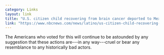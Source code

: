 ```yaml
---
category: Links
layout: link
title: "U.S. citizen child recovering from brain cancer deported to Mexico with undocumented parents"
link: "https://www.nbcnews.com/news/latino/us-citizen-child-recovering-brain-cancer-deported-mexico-undocumented-rcna196049"
---
```


The Americans who voted for this will continue to be astounded by any suggestion
that these actions are---in any way---cruel or bear any resemblance to any
historically bad actors.
